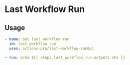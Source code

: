 # Last Workflow Run

## Usage

```yaml
- name: Get last workflow run
  id: last_workflow_run
  uses: actions-pro/last-workflow-run@v1

- run: echo ${{ steps.last_workflow_run.outputs.sha }}
```
